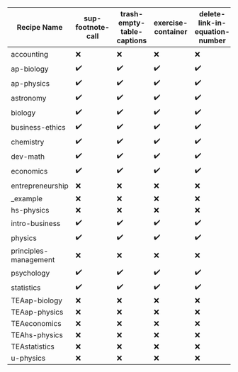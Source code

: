 | Recipe Name | sup-footnote-call | trash-empty-table-captions | exercise-container | delete-link-in-equation-number | table-summaries-are-captions | preface-has-captions | toc-numbered-pages | add-os-table-class | numbering-continuously | appendix-has-numbered-examples |
| --- | --- | --- | --- | --- | --- | --- | --- | --- | --- | --- |
| accounting | :x: | :x: | :x: | :x: | :heavy_check_mark: | :heavy_check_mark: | :x: | :x: | :x: | :x: |
| ap-biology | :heavy_check_mark: | :heavy_check_mark: | :heavy_check_mark: | :heavy_check_mark: | :heavy_check_mark: | :heavy_check_mark: | :x: | :heavy_check_mark: | :x: | :x: |
| ap-physics | :heavy_check_mark: | :heavy_check_mark: | :heavy_check_mark: | :heavy_check_mark: | :heavy_check_mark: | :heavy_check_mark: | :x: | :heavy_check_mark: | :x: | :x: |
| astronomy | :heavy_check_mark: | :heavy_check_mark: | :heavy_check_mark: | :heavy_check_mark: | :heavy_check_mark: | :heavy_check_mark: | :heavy_check_mark: | :heavy_check_mark: | :x: | :x: |
| biology | :heavy_check_mark: | :heavy_check_mark: | :heavy_check_mark: | :heavy_check_mark: | :heavy_check_mark: | :heavy_check_mark: | :x: | :heavy_check_mark: | :x: | :x: |
| business-ethics | :heavy_check_mark: | :heavy_check_mark: | :heavy_check_mark: | :heavy_check_mark: | :heavy_check_mark: | :heavy_check_mark: | :x: | :heavy_check_mark: | :x: | :x: |
| chemistry | :heavy_check_mark: | :heavy_check_mark: | :heavy_check_mark: | :heavy_check_mark: | :heavy_check_mark: | :heavy_check_mark: | :heavy_check_mark: | :heavy_check_mark: | :x: | :heavy_check_mark: |
| dev-math | :heavy_check_mark: | :heavy_check_mark: | :heavy_check_mark: | :heavy_check_mark: | :heavy_check_mark: | :heavy_check_mark: | :heavy_check_mark: | :heavy_check_mark: | :heavy_check_mark: | :x: |
| economics | :heavy_check_mark: | :heavy_check_mark: | :heavy_check_mark: | :heavy_check_mark: | :heavy_check_mark: | :heavy_check_mark: | :x: | :heavy_check_mark: | :x: | :x: |
| entrepreneurship | :x: | :x: | :x: | :x: | :heavy_check_mark: | :heavy_check_mark: | :x: | :x: | :x: | :x: |
| _example | :x: | :x: | :x: | :x: | :x: | :x: | :x: | :x: | :x: | :x: |
| hs-physics | :x: | :x: | :x: | :x: | :x: | :x: | :x: | :x: | :x: | :x: |
| intro-business | :heavy_check_mark: | :heavy_check_mark: | :heavy_check_mark: | :heavy_check_mark: | :heavy_check_mark: | :heavy_check_mark: | :x: | :heavy_check_mark: | :x: | :x: |
| physics | :heavy_check_mark: | :heavy_check_mark: | :heavy_check_mark: | :heavy_check_mark: | :heavy_check_mark: | :heavy_check_mark: | :x: | :heavy_check_mark: | :x: | :x: |
| principles-management | :x: | :x: | :x: | :x: | :heavy_check_mark: | :heavy_check_mark: | :x: | :x: | :x: | :x: |
| psychology | :heavy_check_mark: | :heavy_check_mark: | :heavy_check_mark: | :heavy_check_mark: | :heavy_check_mark: | :heavy_check_mark: | :heavy_check_mark: | :heavy_check_mark: | :x: | :x: |
| statistics | :heavy_check_mark: | :heavy_check_mark: | :heavy_check_mark: | :heavy_check_mark: | :heavy_check_mark: | :heavy_check_mark: | :heavy_check_mark: | :heavy_check_mark: | :x: | :x: |
| TEAap-biology | :x: | :x: | :x: | :x: | :x: | :x: | :x: | :x: | :x: | :x: |
| TEAap-physics | :x: | :x: | :x: | :x: | :x: | :x: | :x: | :x: | :x: | :x: |
| TEAeconomics | :x: | :x: | :x: | :x: | :x: | :x: | :x: | :x: | :x: | :x: |
| TEAhs-physics | :x: | :x: | :x: | :x: | :x: | :x: | :x: | :x: | :x: | :x: |
| TEAstatistics | :x: | :x: | :x: | :x: | :x: | :x: | :x: | :x: | :x: | :x: |
| u-physics | :x: | :x: | :x: | :x: | :x: | :x: | :x: | :x: | :x: | :x: |
